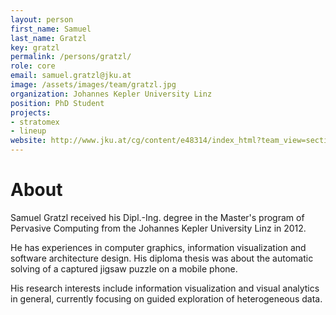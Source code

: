 ```yaml
---
layout: person
first_name: Samuel
last_name: Gratzl
key: gratzl
permalink: /persons/gratzl/
role: core
email: samuel.gratzl@jku.at
image: /assets/images/team/gratzl.jpg
organization: Johannes Kepler University Linz
position: PhD Student
projects: 
- stratomex
- lineup
website: http://www.jku.at/cg/content/e48314/index_html?team_view=section&emp=e48314/employee_groups_wiss59683/employees173094
---
```


# About

Samuel Gratzl received his Dipl.-Ing. degree in the Master's program of Pervasive Computing from the Johannes Kepler University Linz in 2012.

He has experiences in computer graphics, information visualization and software architecture design. His diploma thesis was about the automatic solving of a captured jigsaw puzzle on a mobile phone.

His research interests include information visualization and visual analytics in general, currently focusing on guided exploration of heterogeneous data.